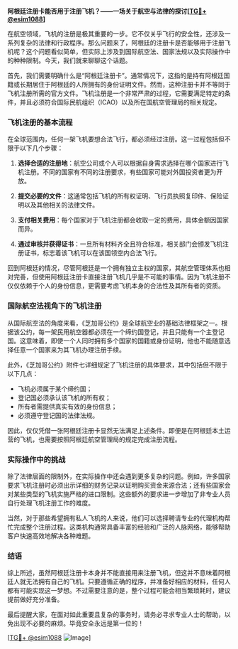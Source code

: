 **阿根廷注册卡能否用于注册飞机？——一场关于航空与法律的探讨[[TG💪+ @esim1088](https://t.me/s/esim1088)]**

在航空领域，飞机的注册是极其重要的一步。它不仅关乎飞行的安全性，还涉及一系列复杂的法律和行政程序。那么问题来了，阿根廷的注册卡是否能够用于注册飞机呢？这个问题看似简单，但实际上涉及到国际航空法、国家法规以及实际操作中的种种限制。今天，我们就来聊聊这个话题。

首先，我们需要明确什么是“阿根廷注册卡”。通常情况下，这指的是持有阿根廷国籍或长期居住于阿根廷的人所拥有的身份证明文件。然而，这种注册卡并不等同于飞机注册所需的官方文件。飞机注册是一个非常严肃的过程，它需要满足特定的条件，并且必须符合国际民航组织（ICAO）以及所在国航空管理局的相关规定。

### 飞机注册的基本流程

在全球范围内，任何一架飞机要想合法飞行，都必须经过注册。这一过程包括但不限于以下几个步骤：

1. **选择合适的注册地**：航空公司或个人可以根据自身需求选择在哪个国家进行飞机注册。不同的国家有不同的注册要求，有些国家可能对外国投资者更为开放。
   
2. **提交必要的文件**：这通常包括飞机的所有权证明、飞行员执照复印件、保险证明以及其他相关的法律文件。

3. **支付相关费用**：每个国家对于飞机注册都会收取一定的费用，具体金额因国家而异。

4. **通过审核并获得证书**：一旦所有材料齐全且符合标准，相关部门会颁发飞机注册证书，标志着该飞机可以在该国领空内合法飞行。

回到阿根廷的情况，尽管阿根廷是一个拥有独立主权的国家，其航空管理体系也相对完善，但使用阿根廷注册卡直接注册飞机几乎是不可能的事情。因为飞机注册不仅仅依赖于个人的身份信息，更需要考虑飞机本身的合法性及其所有者的资质。

### 国际航空法视角下的飞机注册

从国际航空法的角度来看，《芝加哥公约》是全球航空业的基础法律框架之一。根据该公约，每一架民用航空器都必须在一个缔约国登记，并且只能有一个主登记国。这意味着，即使一个人同时拥有多个国家的国籍或身份证明，他也不能随意选择任意一个国家来为其飞机办理注册手续。

此外，《芝加哥公约》附件七详细规定了飞机注册的具体要求，其中包括但不限于以下几点：
- 飞机必须属于某个缔约国；
- 登记国必须承认该飞机的所有权；
- 所有者需提供真实有效的身份信息；
- 必须遵守登记国的法律法规。

因此，仅仅凭借一张阿根廷注册卡显然无法满足上述条件。即便是在阿根廷本土运营的飞机，也需要按照阿根廷航空管理局的规定完成注册流程。

### 实际操作中的挑战

除了法律层面的限制外，在实际操作中还会遇到更多复杂的问题。例如，许多国家要求飞机注册时必须出示详细的财务记录以证明购买资金来源合法；还有些国家会对某些类型的飞机实施严格的进口限制。这些额外的要求进一步增加了非专业人员自行处理飞机注册工作的难度。

当然，对于那些希望拥有私人飞机的人来说，他们可以选择聘请专业的代理机构帮忙完成整个注册过程。这类机构通常具备丰富的经验和广泛的人脉网络，能够帮助客户快速高效地解决各种难题。

### 结语

综上所述，虽然阿根廷注册卡本身并不能直接用来注册飞机，但这并不意味着阿根廷人就无法拥有自己的飞机。只要遵循正确的程序，并准备好相应的材料，任何人都有可能实现这一梦想。不过需要注意的是，整个过程可能会相当繁琐耗时，建议提前做好充分准备。

最后提醒大家，在面对如此重要且复杂的事务时，请务必寻求专业人士的帮助，以免出现不必要的麻烦。毕竟安全永远是第一位的！

[[TG💪+ @esim1088](https://t.me/s/esim1088) ![Image](https://i.postimg.cc/4NQfJmqS/Snipaste-2025-05-13-00-14-12.png)]
